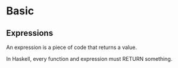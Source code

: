 # Basic

## Expressions
An expression is a piece of code that returns a value.

In Haskell, every function and expression must RETURN something.

